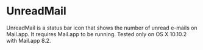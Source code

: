 # UnreadMail

UnreadMail is a status bar icon that shows the number of unread e-mails on Mail.app. 
It requires Mail.app to be running.
Tested only on OS X 10.10.2 with Mail.app 8.2.
